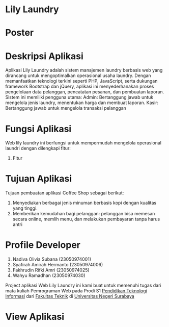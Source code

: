 # Lily Laundry

# Poster



# Deskripsi Aplikasi
Aplikasi Lily Laundry adalah sistem manajemen laundry berbasis web yang dirancang untuk mengoptimalkan operasional usaha laundry. Dengan memanfaatkan teknologi terkini seperti PHP, JavaScript, serta dukungan framework Bootstrap dan jQuery, aplikasi ini menyederhanakan proses pengelolaan data pelanggan, pencatatan pesanan, dan pembuatan laporan. Sistem ini memiliki pengguna utama:
Admin: Bertanggung jawab untuk mengelola jenis laundry, menentukan harga dan membuat laporan.
Kasir: Bertanggung jawab untuk mengelola transaksi pelanggan

# Fungsi Aplikasi
Web lily laundry ini berfungsi untuk mempermudah mengelola operasional laundri dengan dilengkapi fitur:
1.	Fitur 

# Tujuan Aplikasi
Tujuan pembuatan aplikasi Coffee Shop sebagai berikut: 
1.	Menyediakan berbagai jenis minuman  berbasis kopi dengan kualitas yang tinggi.  
2.	Memberikan kemudahan bagi pelanggan: pelanggan bisa memesan secara online, memlih menu, dan melakukan pembayaran tanpa harus antri

# Profile Developer
1. Nadiva Olivia Subana     (23050974001)
2. Syafirah Amirah Hermanto (23050974006)
3. Fakhrudin Rifki Amri     (23050974025)
4. Wahyu Ramadhan           (23050974030)

Project aplikasi Web Lily Laundry ini kami buat untuk memenuhi tugas dari mata kuliah Pemrograman Web pada Prodi S1 [Pendidikan Teknologi Informasi](https://pendidikan-ti.ft.unesa.ac.id/) dari [Fakultas Teknik](https://ft.unesa.ac.id/) di [Universitas Negeri Surabaya](https://unesa.ac.id/)

# View Aplikasi










